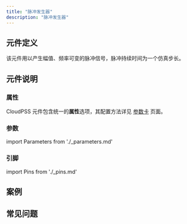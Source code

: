 ```yaml
---
title: "脉冲发生器"
description: "脉冲发生器"
---
```


## 元件定义
该元件用以产生幅值、频率可变的脉冲信号，脉冲持续时间为一个仿真步长。

## 元件说明



### 属性

CloudPSS 元件包含统一的**属性**选项，其配置方法详见 [参数卡](docs/documents/software/10-xstudio/20-simstudio/40-workbench/20-function-zone/30-design-tab/30-param-panel/index.md) 页面。

### 参数

import Parameters from './_parameters.md'

<Parameters/>

### 引脚

import Pins from './_pins.md'

<Pins/>

## 案例

## 常见问题

